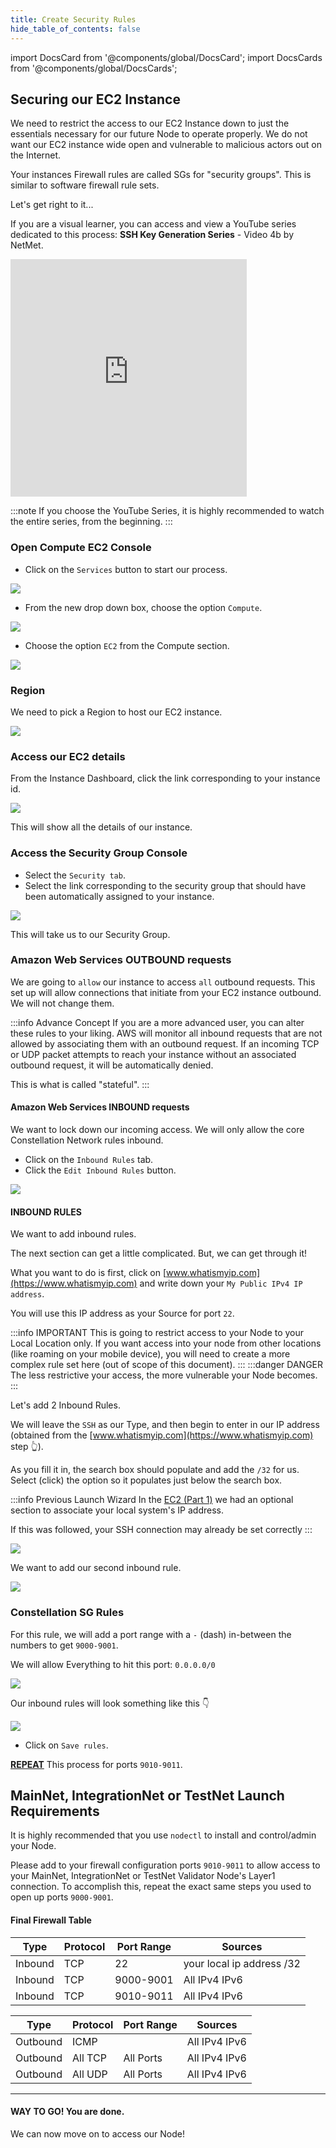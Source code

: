 ```yaml
---
title: Create Security Rules
hide_table_of_contents: false
---
```

<intro-end />

import DocsCard from '@components/global/DocsCard';
import DocsCards from '@components/global/DocsCards';

<head>
  <title>Amazon Web Services (AWS)</title>
  <meta
    name="description"
    content="Apply our Security Group(s) to our EC2 Instance"
  />
</head>

## Securing our EC2 Instance

We need to restrict the access to our EC2 Instance down to just the essentials necessary for our future Node to operate properly. We do not want our EC2 instance wide open and vulnerable to malicious actors out on the Internet.

Your instances Firewall rules are called SGs for "security groups".  This is similar to software firewall rule sets.

Let's get right to it...

If you are a visual learner, you can access and view a YouTube series dedicated to this process: **SSH Key Generation Series** - Video 4b by NetMet.

<iframe width="75%" height="380" src="https://www.youtube.com/embed/0plYuXJwfOU" title="YouTube video player" frameborder="0" allow="accelerometer; autoplay; clipboard-write; encrypted-media; gyroscope; picture-in-picture" allowfullscreen></iframe>

<br/>

:::note
If you choose the YouTube Series, it is highly recommended to watch the entire series, from the beginning.
:::

### Open Compute EC2 Console 

- Click on the `Services` button to start our process.

![](/img/validator_nodes/node-aws-ec2-services1.png)

- From the new drop down box, choose the option `Compute`.

![](/img/validator_nodes/node-aws-ec2-services2.png)

- Choose the option `EC2` from the Compute section.

![](/img/validator_nodes/node-aws-ec2-services3.png)

### Region

We need to pick a Region to host our EC2 instance.

![](/img/validator_nodes/node-aws-ec2-3.png)

### Access our EC2 details

From the Instance Dashboard, click the link corresponding to your instance id.

![](/img/validator_nodes/node-aws-ec2-launch3.png)

This will show all the details of our instance.

### Access the Security Group Console

  - Select the `Security tab`.
  - Select the link corresponding to the security group that should have been automatically assigned to your instance.

![](/img/validator_nodes/node-aws-sg4.png)

This will take us to our Security Group.

### Amazon Web Services OUTBOUND requests

We are going to `allow` our instance to access `all` outbound requests. This set up will allow connections that initiate from your EC2 instance outbound. We will not change them. 

:::info Advance Concept
If you are a more advanced user, you can alter these rules to your liking.  AWS will monitor all inbound requests that are not allowed by associating them with an outbound request.  If an incoming TCP or UDP packet attempts to reach your instance without an associated outbound request, it will be automatically denied.

This is what is called "stateful".
:::

#### Amazon Web Services INBOUND requests

We want to lock down our incoming access. We will only allow the core Constellation Network rules inbound.

- Click on the `Inbound Rules` tab.
- Click the `Edit Inbound Rules` button.

![](/img/validator_nodes/node-aws-sg5.png)

#### INBOUND RULES
We want to add inbound rules.

The next section can get a little complicated. But, we can get through it! 

What you want to do is first, click on [www.whatismyip.com](https://www.whatismyip.com) and write down your `My Public IPv4 IP address`.

You will use this IP address as your Source for port `22`.

:::info IMPORTANT 
This is going to restrict access to your Node to your Local Location only.  If you want access into your node from other locations (like roaming on your mobile device), you will need to create a more complex rule set here (out of scope of this document). 
:::
:::danger DANGER
The less restrictive your access, the more vulnerable your Node becomes.
:::

Let's add 2 Inbound Rules.

We will leave the `SSH` as our Type, and then begin to enter in our IP address (obtained from the [www.whatismyip.com](https://www.whatismyip.com) step 👆).

As you fill it in, the search box should populate and add the `/32` for us. Select (click) the option so it populates just below the search box.

:::info Previous Launch Wizard
In the [EC2 (Part 1)](/validate/setup-guides/aws/createEC2) we had an optional section to associate your local system's IP address. 

If this was followed, your SSH connection may already be set correctly
:::

![](/img/validator_nodes/node-aws-sg6.png)

We want to add our second inbound rule.

![](/img/validator_nodes/node-aws-sg7.png)

### Constellation SG Rules

For this rule, we will add a port range with a `-` (dash) in-between the numbers to get `9000-9001`.

We will allow Everything to hit this port: `0.0.0.0/0`

![](/img/validator_nodes/node-aws-sg8.png)

Our inbound rules will look something like this 👇

![](/img/validator_nodes/node-aws-sg9.png)

- Click on `Save rules`.

**[REPEAT](#constellation-sg-rules)** This process for ports `9010-9011`.

## MainNet, IntegrationNet or TestNet Launch Requirements

It is highly recommended that you use `nodectl` to install and control/admin your Node.

Please add to your firewall configuration ports `9010-9011` to allow access to your MainNet, IntegrationNet or TestNet Validator Node's Layer1 connection.  To accomplish this, repeat the exact same steps you used to open up ports `9000-9001`.

#### Final Firewall Table 

| Type	| Protocol	| Port Range	| Sources |
| ----  | -----| ----- | ---- |
| Inbound	| TCP	| 22	| your local ip address /32 |
| Inbound	| TCP	| 9000-9001	| All IPv4 IPv6
| Inbound	| TCP	| 9010-9011	| All IPv4 IPv6

| Type	| Protocol	| Port Range	| Sources |
| ----  | -----| ----- | ---- |
| Outbound	| ICMP	| 	| All IPv4 IPv6 |
| Outbound	| All TCP	| All Ports |	All IPv4 IPv6 |
| Outbound	| All UDP	| All Ports	| All IPv4 IPv6 |

---

#### WAY TO GO! You are done.
We can now move on to access our Node!